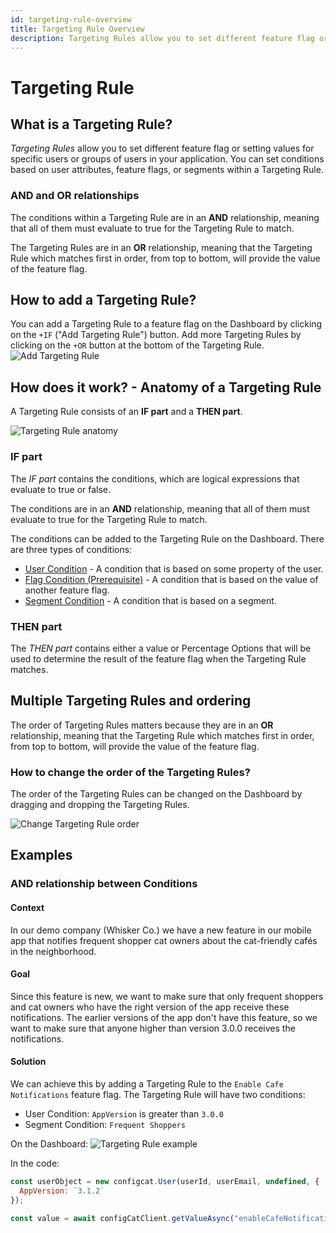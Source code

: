 ```yaml
---
id: targeting-rule-overview
title: Targeting Rule Overview
description: Targeting Rules allow you to set different feature flag or setting values for specific users or groups of users in your application.
---
```


# Targeting Rule

## What is a Targeting Rule?

*Targeting Rules* allow you to set different feature flag or setting values for specific users or groups of users in your application. You can set conditions based on user attributes, feature flags, or segments within a Targeting Rule.

### AND and OR relationships

The conditions within a Targeting Rule are in an **AND** relationship, meaning that all of them must evaluate to true for the Targeting Rule to match.

The Targeting Rules are in an **OR** relationship, meaning that the Targeting Rule which matches first in order, from top to bottom, will provide the value of the feature flag.

## How to add a Targeting Rule?

You can add a Targeting Rule to a feature flag on the Dashboard by clicking on the `+IF` ("Add Targeting Rule") button. Add more Targeting Rules by clicking on the `+OR` button at the bottom of the Targeting Rule.
![Add Targeting Rule](/assets/targeting/targeting-rule/add-rule.jpg)

## How does it work? - Anatomy of a Targeting Rule

A Targeting Rule consists of an **IF part** and a **THEN part**.

![Targeting Rule anatomy](/assets/targeting/targeting-rule/targeting-rule.jpg)

### IF part

The *IF part* contains the conditions, which are logical expressions that evaluate to true or false.

The conditions are in an **AND** relationship, meaning that all of them must evaluate to true for the Targeting Rule to match.

The conditions can be added to the Targeting Rule on the Dashboard. There are three types of conditions:
- [User Condition](../user-condition) - A condition that is based on some property of the user.
- [Flag Condition (Prerequisite)](../flag-condition) - A condition that is based on the value of another feature flag.
- [Segment Condition](../segment-condition) - A condition that is based on a segment.

### THEN part

The *THEN part* contains either a value or Percentage Options that will be used to determine the result of the feature flag when the Targeting Rule matches.

## Multiple Targeting Rules and ordering
The order of Targeting Rules matters because they are in an **OR** relationship, meaning that the Targeting Rule which matches first in order, from top to bottom, will provide the value of the feature flag.

### How to change the order of the Targeting Rules?

The order of the Targeting Rules can be changed on the Dashboard by dragging and dropping the Targeting Rules.

![Change Targeting Rule order](/assets/targeting/targeting-rule/reorder.jpg)

## Examples

### AND relationship between Conditions

#### Context
In our demo company (Whisker Co.) we have a new feature in our mobile app that notifies frequent shopper cat owners about the cat-friendly cafés in the neighborhood. 

#### Goal
Since this feature is new, we want to make sure that only frequent shoppers and cat owners who have the right version of the app receive these notifications. The earlier versions of the app don't have this feature, so we want to make sure that anyone higher than version 3.0.0 receives the notifications.

#### Solution
We can achieve this by adding a Targeting Rule to the `Enable Cafe Notifications` feature flag. The Targeting Rule will have two conditions:
- User Condition: `AppVersion` is greater than `3.0.0`
- Segment Condition: `Frequent Shoppers`

On the Dashboard:
![Targeting Rule example](/assets/targeting/targeting-rule/and-example.jpg)

In the code:
```js
const userObject = new configcat.User(userId, userEmail, undefined, {
  AppVersion: `3.1.2`
});

const value = await configCatClient.getValueAsync("enableCafeNotifications", false, userObject);
```